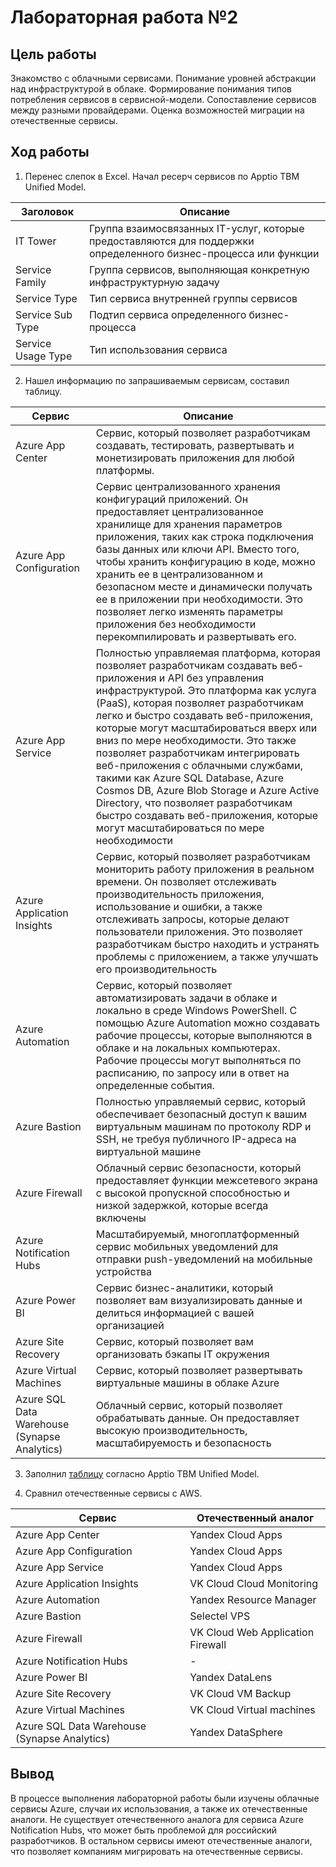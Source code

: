 # Лабораторная работа №2

## Цель работы

Знакомство с облачными сервисами. Понимание уровней абстракции над инфраструктурой в облаке. Формирование понимания
типов потребления сервисов в сервисной-модели. Сопоставление сервисов между разными провайдерами. Оценка возможностей
миграции на отечественные сервисы.

## Ход работы

1. Перенес слепок в Excel. Начал ресерч сервисов по Apptio TBM Unified Model.

| **Заголовок**      | **Описание**                                                                                                     |
|--------------------|------------------------------------------------------------------------------------------------------------------|
| IT Tower           | Группа взаимосвязанных IT-услуг, которые предоставляются для поддержки определенного бизнес-процесса или функции |
| Service Family     | Группа сервисов, выполняющая конкретную инфраструктурную задачу                                                  |
| Service Type       | Тип сервиса внутренней группы сервисов                                                                           |
| Service Sub Type   | Подтип сервиса определенного бизнес-процесса                                                                     |
| Service Usage Type | Тип использования сервиса                                                                                        |

2. Нашел информацию по запрашиваемым сервисам, составил таблицу.

| **Сервис**                                   | **Описание**                                                                                                                                                                                                                                                                                                                                                                                                                                                                                                                                                                                                       |
|----------------------------------------------|--------------------------------------------------------------------------------------------------------------------------------------------------------------------------------------------------------------------------------------------------------------------------------------------------------------------------------------------------------------------------------------------------------------------------------------------------------------------------------------------------------------------------------------------------------------------------------------------------------------------|
| Azure App Center	                            | Сервис, который позволяет разработчикам создавать, тестировать, развертывать и монетизировать приложения для любой платформы.                                                                                                                                                                                                                                                                                                                                                                                                                                                                                      |
| Azure App Configuration	                     | Сервис централизованного хранения конфигураций приложений. Он предоставляет централизованное хранилище для хранения параметров приложения, таких как строка подключения базы данных или ключи API. Вместо того, чтобы хранить конфигурацию в коде, можно хранить ее в централизованном и безопасном месте и динамически получать ее в приложении при необходимости. Это позволяет легко изменять параметры приложения без необходимости перекомпилировать и развертывать его.                                                                                                                                      |
| Azure App Service	                           | Полностью управляемая платформа, которая позволяет разработчикам создавать веб-приложения и API без управления инфраструктурой. Это платформа как услуга (PaaS), которая позволяет разработчикам легко и быстро создавать веб-приложения, которые могут масштабироваться вверх или вниз по мере необходимости. Это также позволяет разработчикам интегрировать веб-приложения с облачными службами, такими как Azure SQL Database, Azure Cosmos DB, Azure Blob Storage и Azure Active Directory, что позволяет разработчикам быстро создавать веб-приложения, которые могут масштабироваться по мере необходимости |
| Azure Application Insights	                  | Сервис, который позволяет разработчикам мониторить работу приложения в реальном времени. Он позволяет отслеживать производительность приложения, использование и ошибки, а также отслеживать запросы, которые делают пользователи приложения. Это позволяет разработчикам быстро находить и устранять проблемы с приложением, а также улучшать его производительность                                                                                                                                                                                                                                              |
| Azure Automation	                            | Сервис, который позволяет автоматизировать задачи в облаке и локально в среде Windows PowerShell. С помощью Azure Automation можно создавать рабочие процессы, которые выполняются в облаке и на локальных компьютерах. Рабочие процессы могут выполняться по расписанию, по запросу или в ответ на определенные события.                                                                                                                                                                                                                                                                                          |
| Azure Bastion                                | Полностью управляемый сервис, который обеспечивает безопасный доступ к вашим виртуальным машинам по протоколу RDP и SSH, не требуя публичного IP-адреса на виртуальной машине                                                                                                                                                                                                                                                                                                                                                                                                                                      |
| Azure Firewall	                              | Облачный сервис безопасности, который предоставляет функции межсетевого экрана с высокой пропускной способностью и низкой задержкой, которые всегда включены                                                                                                                                                                                                                                                                                                                                                                                                                                                       |
| Azure Notification Hubs                      | Масштабируемый, многоплатформенный сервис мобильных уведомлений для отправки push-уведомлений на мобильные устройства                                                                                                                                                                                                                                                                                                                                                                                                                                                                                              |
| Azure Power BI                               | Сервис бизнес-аналитики, который позволяет вам визуализировать данные и делиться информацией с вашей организацией                                                                                                                                                                                                                                                                                                                                                                                                                                                                                                  |
| Azure Site Recovery                          | Сервис, который позволяет вам организовать бэкапы IT окружения                                                                                                                                                                                                                                                                                                                                                                                                                                                                                                                                                     |
| Azure Virtual Machines                       | Сервис, который позволяет развертывать виртуальные машины в облаке Azure                                                                                                                                                                                                                                                                                                                                                                                                                                                                                                                                           |
| Azure SQL Data Warehouse (Synapse Analytics) | Облачный сервис, который позволяет обрабатывать данные. Он предоставляет высокую производительность, масштабируемость и безопасность                                                                                                                                                                                                                                                                                                                                                                                                                                                                               |

3. Заполнил [таблицу](result.md) согласно Apptio TBM Unified Model.

4. Сравнил отечественные сервисы с AWS.

| **Сервис**                                   | **Отечественный аналог**          |
|----------------------------------------------|-----------------------------------|
| Azure App Center	                            | Yandex Cloud Apps                 |
| Azure App Configuration	                     | Yandex Cloud Apps                 |
| Azure App Service	                           | Yandex Cloud Apps                 |
| Azure Application Insights	                  | VK Cloud Cloud Monitoring         |
| Azure Automation	                            | Yandex Resource Manager           |
| Azure Bastion                                | Selectel VPS                      |
| Azure Firewall	                              | VK Cloud Web Application Firewall |
| Azure Notification Hubs                      | -                                 |
| Azure Power BI                               | Yandex DataLens                   |
| Azure Site Recovery                          | VK Cloud VM Backup                |
| Azure Virtual Machines                       | VK Cloud Virtual machines         |
| Azure SQL Data Warehouse (Synapse Analytics) | Yandex DataSphere                 |

## Вывод

В процессе выполнения лабораторной работы были изучены облачные сервисы Azure, случаи их использования, а также их
отечественные аналоги.
Не существует отечественного аналога для сервиса Azure Notification Hubs, что может быть проблемой для российский
разработчиков.
В остальном сервисы имеют отечественные аналоги, что позволяет компаниям мигрировать на отечественные сервисы.